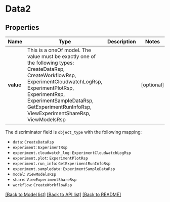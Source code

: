 # Data2



## Properties
Name | Type | Description | Notes
------------ | ------------- | ------------- | -------------
**value** | This is a oneOf model. The value must be exactly one of the following types: CreateDataRsp, CreateWorkflowRsp, ExperimentCloudwatchLogRsp, ExperimentPlotRsp, ExperimentRsp, ExperimentSampleDataRsp, GetExperimentRunInfoRsp, ViewExperimentShareRsp, ViewModelsRsp |  | [optional] 

The discriminator field is `object_type` with the following mapping:
 - `data`: `CreateDataRsp`
 - `experiment`: `ExperimentRsp`
 - `experiment.cloudwatch_log`: `ExperimentCloudwatchLogRsp`
 - `experiment.plot`: `ExperimentPlotRsp`
 - `experiment.run_info`: `GetExperimentRunInfoRsp`
 - `experiment.sampledata`: `ExperimentSampleDataRsp`
 - `model`: `ViewModelsRsp`
 - `share`: `ViewExperimentShareRsp`
 - `workflow`: `CreateWorkflowRsp`


[[Back to Model list]](../README.md#models) [[Back to API list]](../README.md#api-endpoints) [[Back to README]](../README.md)


